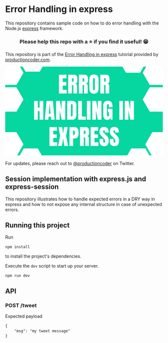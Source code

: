 # Error Handling in express

This repository contains sample code on how to do error handling with the Node.js [express](https://expressjs.com/) framework.

<h3 align="center">Please help this repo with a ⭐️ if you find it useful! 😁</h3>

This repository is part of the [Error Handling in express](https://youtu.be/DyqVqaf1KnA) tutorial provided by [productioncoder.com](https://productioncoder.com/).

[![Error Handling in express](images/error-handling-in-express.png)](https://youtu.be/DyqVqaf1KnA)

For updates, please reach out to [@productioncoder](https://twitter.com/productioncoder) on Twitter.

## Session implementation with express.js and express-session

This repository illustrates how to handle expected errors in a DRY way in express and how to not expose any internal structure in case of unexpected errors.

## Running this project

Run

```
npm install
```

to install the project's dependencies.

Execute the `dev` script to start up your server.

```
npm run dev
```

## API

### POST /tweet

Expected payload

```
{
    "msg": "my tweet message"
}
```
